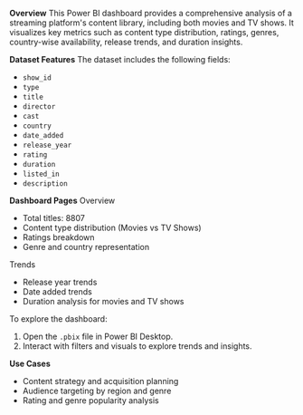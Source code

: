 **Overview**
This Power BI dashboard provides a comprehensive analysis of a streaming platform's content library, including both movies and TV shows. 
It visualizes key metrics such as content type distribution, ratings, genres, country-wise availability, release trends, and duration insights.

**Dataset Features**
The dataset includes the following fields:
- `show_id`
- `type`
- `title`
- `director`
- `cast`
- `country`
- `date_added`
- `release_year`
- `rating`
- `duration`
- `listed_in`
- `description`
  
**Dashboard Pages**
Overview
- Total titles: 8807
- Content type distribution (Movies vs TV Shows)
- Ratings breakdown
- Genre and country representation

Trends
- Release year trends
- Date added trends
- Duration analysis for movies and TV shows

To explore the dashboard:
1. Open the `.pbix` file in Power BI Desktop.
2. Interact with filters and visuals to explore trends and insights.


**Use Cases**
- Content strategy and acquisition planning
- Audience targeting by region and genre
- Rating and genre popularity analysis



